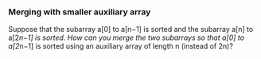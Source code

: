 ### Merging with smaller auxiliary array

Suppose that the subarray a[0] to a[n−1] is sorted and the subarray a[n] to a[2*n−1] is sorted. How can you merge the two subarrays so that a[0] to  a[2*n−1] is sorted using an auxiliary array of length n (instead of 2n)?
